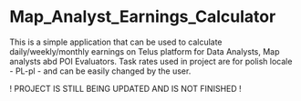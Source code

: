 # Map_Analyst_Earnings_Calculator

This is a simple application that can be used to calculate daily/weekly/monthly earnings on Telus platform for Data Analysts,
Map analysts abd POI Evaluators. Task rates used in project are for polish locale - PL-pl - and can be easily changed by the
user. 

! PROJECT IS STILL BEING UPDATED AND IS NOT FINISHED !
